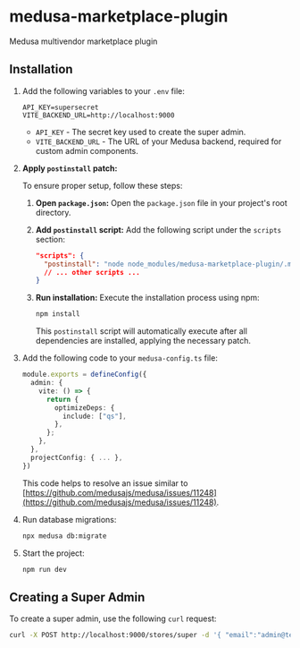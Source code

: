 # medusa-marketplace-plugin
Medusa multivendor marketplace plugin 

## Installation

1.  Add the following variables to your `.env` file:

    ```
    API_KEY=supersecret
    VITE_BACKEND_URL=http://localhost:9000
    ```

    * `API_KEY` - The secret key used to create the super admin.
    * `VITE_BACKEND_URL` - The URL of your Medusa backend, required for custom admin components.

2.  **Apply `postinstall` patch:**

    To ensure proper setup, follow these steps:

    1.  **Open `package.json`:**
        Open the `package.json` file in your project's root directory.

    2.  **Add `postinstall` script:**
        Add the following script under the `scripts` section:

        ```json
        "scripts": {
          "postinstall": "node node_modules/medusa-marketplace-plugin/.medusa/server/patch-admin.js",
          // ... other scripts ...
        }
        ```

    3.  **Run installation:**
        Execute the installation process using npm:

        ```bash
        npm install
        ```

        This `postinstall` script will automatically execute after all dependencies are installed, applying the necessary patch.

3.  Add the following code to your `medusa-config.ts` file:

    ```typescript
    module.exports = defineConfig({
      admin: {
        vite: () => {
          return {
            optimizeDeps: {
              include: ["qs"],
            },
          };
        },
      },
      projectConfig: { ... },
    })
    ```

    This code helps to resolve an issue similar to [https://github.com/medusajs/medusa/issues/11248](https://github.com/medusajs/medusa/issues/11248).

4.  Run database migrations:

    ```bash
    npx medusa db:migrate
    ```

5.  Start the project:

    ```bash
    npm run dev
    ```

## Creating a Super Admin

To create a super admin, use the following `curl` request:

```bash
curl -X POST http://localhost:9000/stores/super -d '{ "email":"admin@test.com", "password": "supersecret"}' -H 'Content-Type: application/json' -H 'Authorization: supersecret'